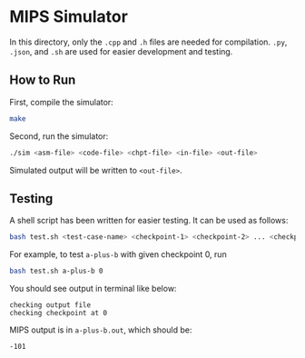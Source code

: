 # MIPS Simulator

In this directory, only the `.cpp` and `.h` files are needed for compilation. `.py`, `.json`, and `.sh` are used for easier development and testing.

## How to Run

First, compile the simulator:

```bash
make
```

Second, run the simulator:

```bash
./sim <asm-file> <code-file> <chpt-file> <in-file> <out-file>
```

Simulated output will be written to `<out-file>`.

## Testing

A shell script has been written for easier testing. It can be used as follows:

```bash
bash test.sh <test-case-name> <checkpoint-1> <checkpoint-2> ... <checkpoint-n>
```

For example, to test `a-plus-b` with given checkpoint 0, run

```bash
bash test.sh a-plus-b 0
```

You should see output in terminal like below:

```
checking output file
checking checkpoint at 0
```

MIPS output is in `a-plus-b.out`, which should be:

```
-101
```